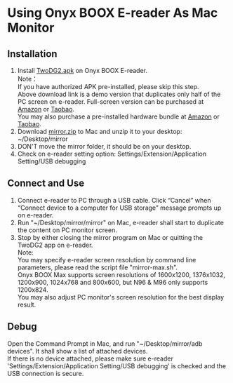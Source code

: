 # Using Onyx BOOX E-reader As Mac Monitor #
## Installation ##
1. Install [TwoDG2.apk](https://raw.githubusercontent.com/nahtethan/dxg-display/master/00-binary/TwoDG2.apk) on Onyx BOOX E-reader.  
Note：  
If you have authorized APK pre-installed, please skip this step.  
Above download link is a demo version that duplicates only half of the PC screen on e-reader. Full-screen version can be purchased at [Amazon](https://www.amazon.com/dp/B06XVH7YC7) or [Taobao](https://item.taobao.com/item.htm?id=520024244524).  
You may also purchase a pre-installed hardware bundle at [Amazon](https://www.amazon.com/dp/B06XJRKJ4R) or [Taobao](https://item.taobao.com/item.htm?id=520024244524).
2. Download [mirror.zip](https://raw.githubusercontent.com/nahtethan/dxg-display/master/e-reader/mirror.zip) to Mac and unzip it to your desktop: ~/Desktop/mirror 
3. DON'T move the mirror folder, it should be on your desktop.
4. Check on e-reader setting option: Settings/Extension/Application Setting/USB debugging

## Connect and Use ##
1. Connect e-reader to PC through a USB cable. Click “Cancel” when “Connect device to a computer for USB storage” message prompts up on e-reader.
2. Run "~/Desktop/mirror/mirror" on Mac, e-reader shall start to duplicate the content on PC monitor screen.
3. Stop by either closing the mirror program on Mac or quitting the TwoDG2 app on e-reader.  
Note:  
You may specify e-reader screen resolution by command line parameters, please read the script file "mirror-max.sh".  
Onyx BOOX Max supports screen resolutions of 1600x1200, 1376x1032, 1200x900, 1024x768 and 800x600, but N96 & M96 only supports 1200x824.  
You may also adjust PC monitor's screen resolution for the best display result.  

## Debug ##
Open the Command Prompt in Mac, and run "~/Desktop/mirror/adb devices". It shall show a list of attached devices.  
If there is no device attached, please make sure e-reader 'Settings/Extension/Application Setting/USB debugging’ is checked and the USB connection is secure.
